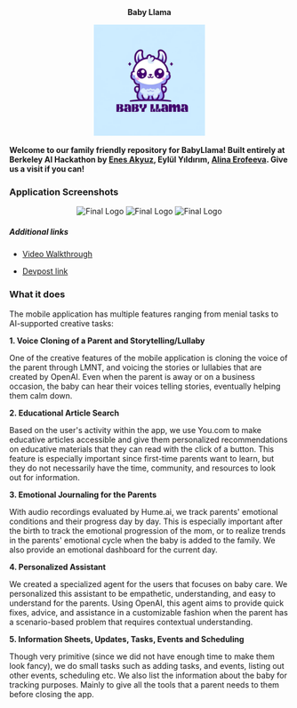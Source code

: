 <div align="center">
  <b>Baby Llama</b>
</div>

<p align="center">
  <img src="FINAL%20LOGO.png" alt="Final Logo" width="200">
</p>

**Welcome to our family friendly repository for BabyLlama! Built entirely at Berkeley AI Hackathon by [Enes Akyuz](https://github.com/EnesAkyuz), Eylül Yıldırım, [Alina Erofeeva](https://github.com/alinaerf). Give us a visit if you can!**

### Application Screenshots
<p align="center">
    <img src="https://github.com/EnesAkyuz/BabyLlama/assets/90750587/b2c36034-fbc8-4ae3-a9a4-339855a81bbb" alt="Final Logo" width="200">
    <img src="https://github.com/EnesAkyuz/BabyLlama/assets/90750587/3dc833a6-ff95-4150-b32d-53a6181e48ce" alt="Final Logo" width="200">
    <img src="https://github.com/EnesAkyuz/BabyLlama/assets/90750587/b98967b0-e9e5-4564-8061-0e141f3d0f79" alt="Final Logo" width="200">
</p>

##### Additional links
- [Video Walkthrough](https://www.youtube.com/watch?v=c_Dx4sdCstA&ab_channel=Eyl%C3%BClY%C4%B1ld%C4%B1r%C4%B1m)

- [Devpost link](https://devpost.com/software/babyllama)

### What it does
The mobile application has multiple features ranging from menial tasks to AI-supported creative tasks:

**1. Voice Cloning of a Parent and Storytelling/Lullaby**

One of the creative features of the mobile application is cloning the voice of the parent through LMNT, and voicing the stories or lullabies that are created by OpenAI. Even when the parent is away or on a business occasion, the baby can hear their voices telling stories, eventually helping them calm down.

**2. Educational Article Search**

Based on the user's activity within the app, we use You.com to make educative articles accessible and give them personalized recommendations on educative materials that they can read with the click of a button. This feature is especially important since first-time parents want to learn, but they do not necessarily have the time, community, and resources to look out for information. 

**3. Emotional Journaling for the Parents**

With audio recordings evaluated by Hume.ai, we track parents' emotional conditions and their progress day by day. This is especially important after the birth to track the emotional progression of the mom, or to realize trends in the parents' emotional cycle when the baby is added to the family. We also provide an emotional dashboard for the current day.

**4. Personalized Assistant**

We created a specialized agent for the users that focuses on baby care. We personalized this assistant to be empathetic, understanding, and easy to understand for the parents. Using OpenAI, this agent aims to provide quick fixes, advice, and assistance in a customizable fashion when the parent has a scenario-based problem that requires contextual understanding.

**5. Information Sheets, Updates, Tasks, Events and Scheduling**

Though very primitive (since we did not have enough time to make them look fancy), we do small tasks such as adding tasks, and events, listing out other events, scheduling etc. We also list the information about the baby for tracking purposes. Mainly to give all the tools that a parent needs to them before closing the app.
